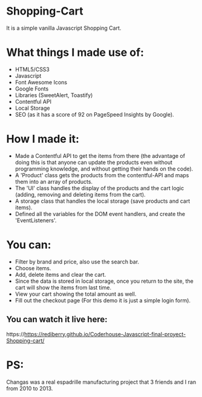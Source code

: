 # Shopping-Cart
It is a simple vanilla Javascript Shopping Cart.

# What things I made use of:

* HTML5/CSS3
* Javascript
* Font Awesome Icons
* Google Fonts
* Libraries (SweetAlert, Toastify)
* Contentful API
* Local Storage
* SEO (as it has a score of 92 on PageSpeed Insights by Google).

# How I made it:

* Made a Contentful API to get the items from there (the advantage of doing this is that anyone can update the products even without programming knowledge, and without getting their hands on the code).
* A 'Product' class gets the products from the contentful-API and maps them into an array of products.
* The 'UI' class handles the display of the products and the cart logic (adding, removing and deleting items from the cart).
* A storage class that handles the local storage (save products and cart items).
* Defined all the variables for the DOM event handlers, and create the 'EventListeners'.

# You can:

* Filter by brand and price, also use the search bar.
* Choose items.
* Add, delete items and clear the cart.
* Since the data is stored in local storage, once you return to the site, the cart will show the items from last time.
* View your cart showing the total amount as well.
* Fill out the checkout page (For this demo it is just a simple login form).

## You can watch it live here:
https://https://rediberry.github.io/Coderhouse-Javascript-final-proyect-Shopping-cart/

# PS: 
Changas was a real espadrille manufacturing project that 3 friends and I ran from 2010 to 2013.